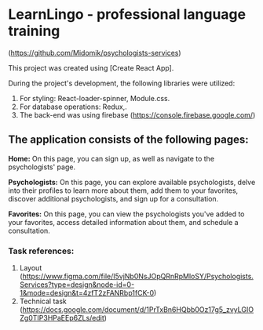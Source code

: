 # LearnLingo - professional language training

(https://github.com/Midomik/psychologists-services)

This project was created using [Create React App].

During the project's development, the following libraries were utilized:

1.  For styling: React-loader-spinner, Module.css.
2.  For database operations: Redux,.
3.  The back-end was using firebase (https://console.firebase.google.com/)

## The application consists of the following pages:

**Home:** On this page, you can sign up, as well as navigate to the
psychologists' page.

**Psychologists:** On this page, you can explore available psychologists, delve
into their profiles to learn more about them, add them to your favorites,
discover additional psychologists, and sign up for a consultation.

**Favorites:** On this page, you can view the psychologists you've added to your
favorites, access detailed information about them, and schedule a consultation.

### Task references:

1.  Layout
    (https://www.figma.com/file/I5vjNb0NsJOpQRnRpMloSY/Psychologists.Services?type=design&node-id=0-1&mode=design&t=4zfT2zFANRbp1fCK-0)
2.  Technical task
    (https://docs.google.com/document/d/1PrTxBn6HQbb0Oz17g5_zvyLGIOZg0TIP3HPaEEp6ZLs/edit)
